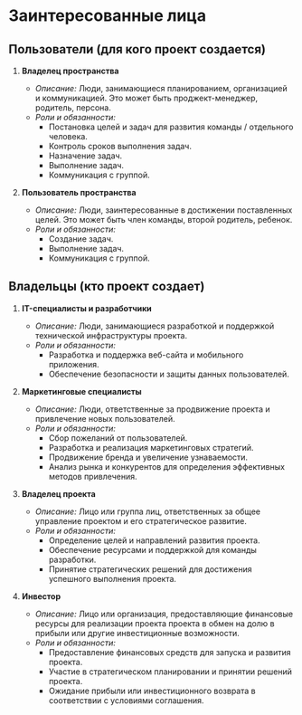 # Заинтересованные лица

## Пользователи (для кого проект создается)

1. **Владелец пространства**
    - *Описание:* Люди, занимающиеся планированием, организацией и коммуникацией.
    Это может быть проджект-менеджер, родитель, персона.
    - *Роли и обязанности:*
        - Постановка целей и задач для развития команды / отдельного человека.
        - Контроль сроков выполнения задач.
        - Назначение задач.
        - Выполнение задач.
        - Коммуникация с группой.

2. **Пользователь пространства**
    - *Описание:* Люди, заинтересованные в достижении поставленных целей.
      Это может быть член команды, второй родитель, ребенок.
    - *Роли и обязанности:*
        - Создание задач.
        - Выполнение задач.
        - Коммуникация с группой.


## Владельцы (кто проект создает)

1. **IT-специалисты и разработчики**
    - *Описание:* Люди, занимающиеся разработкой и поддержкой технической инфраструктуры проекта.
    - *Роли и обязанности:*
        - Разработка и поддержка веб-сайта и мобильного приложения.
        - Обеспечение безопасности и защиты данных пользователей.

2. **Маркетинговые специалисты**
    - *Описание:* Люди, ответственные за продвижение проекта и привлечение новых пользователей.
    - *Роли и обязанности:*
        - Сбор пожеланий от пользователей.
        - Разработка и реализация маркетинговых стратегий.
        - Продвижение бренда и увеличение узнаваемости.
        - Анализ рынка и конкурентов для определения эффективных методов привлечения.

3. **Владелец проекта**
    - *Описание:* Лицо или группа лиц, ответственных за общее управление проектом и его стратегическое
      развитие.
    - *Роли и обязанности:*
        - Определение целей и направлений развития проекта.
        - Обеспечение ресурсами и поддержкой для команды разработки.
        - Принятие стратегических решений для достижения успешного выполнения проекта.

4. **Инвестор**
    - *Описание:* Лицо или организация, предоставляющие финансовые ресурсы для реализации проекта проекта в обмен
      на долю в прибыли или другие инвестиционные возможности.
    - *Роли и обязанности:*
        - Предоставление финансовых средств для запуска и развития проекта.
        - Участие в стратегическом планировании и принятии решений проекта.
        - Ожидание прибыли или инвестиционного возврата в соответствии с условиями соглашения.